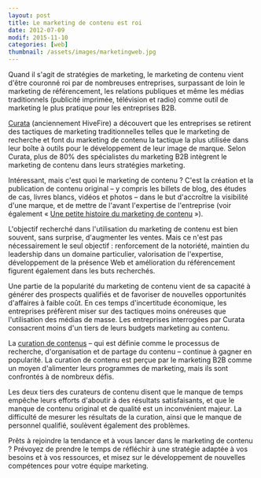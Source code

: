 ```yaml
---
layout: post
title: Le marketing de contenu est roi
date: 2012-07-09
modif: 2015-11-10
categories: [web]
thumbnail: /assets/images/marketingweb.jpg
---
```


Quand il s'agit de stratégies de marketing, le marketing de contenu vient d'être couronné roi par de nombreuses entreprises, surpassant de loin le marketing de référencement, les relations publiques et même les médias traditionnels (publicité imprimée, télévision et radio) comme outil de marketing le plus pratique pour les entreprises B2B.

[Curata](http://www.curata.com/) (anciennement HiveFire) a découvert que les entreprises se retirent des tactiques de marketing traditionnelles telles que le marketing de recherche et font du marketing de contenu la tactique la plus utilisée dans leur boîte à outils pour le développement de leur image de marque. Selon Curata, plus de 80% des spécialistes du marketing B2B intègrent le marketing de contenu dans leurs stratégies marketing.

Intéressant, mais c'est quoi le marketing de contenu ? C'est la création et la publication de contenu original – y compris les billets de blog, des études de cas, livres blancs, vidéos et photos – dans le but d'accroître la visibilité d'une marque, et de mettre de l'avant l'expertise de l'entreprise (voir également « [Une petite histoire du marketing de contenu](une-petite-histoire-du-marketing-de-contenu.html) »).

L'objectif recherché dans l'utilisation du marketing de contenu est bien souvent, sans surprise, d'augmenter les ventes. Mais ce n'est pas nécessairement le seul objectif : renforcement de la notoriété, maintien du leadership dans un domaine particulier, valorisation de l'expertise, développement de la présence Web et amélioration du référencement figurent également dans les buts recherchés.

Une partie de la popularité du marketing de contenu vient de sa capacité à générer des prospects qualifiés et de favoriser de nouvelles opportunités d'affaires à faible coût. En ces temps d'incertitude économique, les entreprises préfèrent miser sur des tactiques moins onéreuses que l'utilisation des médias de masse. Les entreprises interrogées par Curata consacrent moins d'un tiers de leurs budgets marketing au contenu.

La [curation de contenus](la-curation-de-contenus-devient-de-plus-en-plus-populaire-en-marketing.html "La curation de contenus devient de plus en plus populaire en marketing") – qui est définie comme le processus de recherche, d'organisation et de partage du contenu – continue à gagner en popularité. La curation de contenu est perçue par le marketing B2B comme un moyen d'alimenter leurs programmes de marketing, mais ils sont confrontés à de nombreux défis.

Les deux tiers des curateurs de contenu disent que le manque de temps empêche leurs efforts d'aboutir à des résultats satisfaisants, et que le manque de contenu original et de qualité est un inconvénient majeur. La difficulté de mesurer les résultats de la curation, ainsi que le manque de personnel qualifié, soulèvent également des problèmes.

Prêts à rejoindre la tendance et à vous lancer dans le marketing de contenu ? Prévoyez de prendre le temps de réfléchir à une stratégie adaptée à vos besoins et à vos ressources, et misez sur le développement de nouvelles compétences pour votre équipe marketing.
